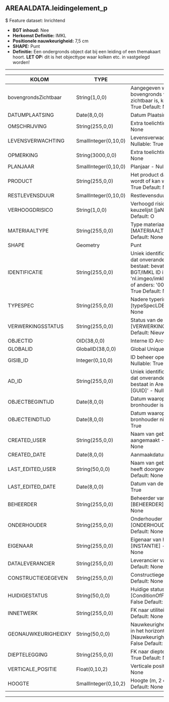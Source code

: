 ﻿## AREAALDATA.leidingelement_p

$ Feature dataset: Inrichtend


* __BGT inhoud:__ Nee
* __Herkomst Definitie:__ IMKL
* __Positionele nauwkeurigheid:__ 7,5 cm
* __SHAPE:__ Punt
* __Definitie:__ Een ondergronds object dat bij een leiding of een themakaart hoort. __LET OP:__ dit is het objecttype waar kolken etc. in vastgelegd worden!

***

|KOLOM                               |TYPE              |DEFINITIE|
|------                              |----              |-----    |
|bovengrondsZichtbaar                |String(1,0,0)       |Aangegeven wordt of het leidingelement bovengronds vanaf het maaiveld zichtbaar is, keuzelijst [jaNee] - Nullable: True Default: None|
|DATUMPLAATSING                      |Date(8,0,0)         |Datum Plaatsing - Nullable: True|
|OMSCHRIJVING                        |String(255,0,0)     |Extra toelichting - Nullable: True Default: None|
|LEVENSVERWACHTING                   |SmallInteger(0,10,0)|Levensverwachting (jaar TODO) - Nullable: True|
|OPMERKING                           |String(3000,0,0)    |Extra toelichting - Nullable: True Default: None|
|PLANJAAR                            |SmallInteger(0,10,0)|Planjaar - Nullable: True|
|PRODUCT                             |String(255,0,0)     |Het product dat door de leiding vervoerd wordt of kan worden vervoerd - Nullable: True Default: None|
|RESTLEVENSDUUR                      |SmallInteger(0,10,0)|Restlevensduur - Nullable: True|
|VERHOOGDRISICO                      |String(1,0,0)       |Verhoogd risico Ja/Nee/Onbekend, keuzelijst [jaNeeOnbekend] Nullable: True Default: O|
|MATERIAALTYPE                       |String(255,0,0)     |Type materiaal, keuzelijst [MATERIAALTYPE] - Nullable: True Default: None|
|SHAPE                               |Geometry            |Punt|
|IDENTIFICATIE                       |String(255,0,0)    |Uniek identificatienummer voor het object dat onveranderlijk is zolang het object bestaat: bevat indien van toepassing BGT/IMKL ID in format 'nl.imgeo/imkl.bronhouderscode.LokaalID' of anders: '00000'.LokaalID - Nullable: True Default: None|
|TYPESPEC                            |String(255,0,0)    |Nadere typering van het object, keuzelijst [typeSpecLDE] - Nullable: True Default: None|
|VERWERKINGSSTATUS                   |String(255,0,0)    |Status van de gegevens, keuzelijst [VERWERKINGSSTATUS] - Nullable: False Default: Nieuw|
|OBJECTID                            |OID(38,0,0)        |Interne ID ArcGIS - Nullable: False|
|GLOBALID                            |GlobalID(38,0,0)   |Global Unique Identifier - Nullable: False|
|GISIB_ID                            |Integer(0,10,0)    |ID beheer openbare ruimte (GISIB) - Nullable: True|
|AD_ID                               |String(255,0,0)    |Uniek identificatienummer voor het object dat onveranderlijk is zolang het object bestaat in Areaaldata: in format 'AD.[GUID]' - Nullable: False Default: None|
|OBJECTBEGINTIJD                     |Date(8,0,0)        |Datum waarop het object bij de bronhouder is ontstaan - Nullable: True|
|OBJECTEINDTIJD                      |Date(8,0,0)        |Datum waarop het object bij de bronhouder niet meer geldig is - Nullable: True|
|CREATED_USER                        |String(255,0,0)    |Naam van gebruiker die de rij heeft aangemaakt - Nullable: True Default: None|
|CREATED_DATE                        |Date(8,0,0)        |Aanmaakdatum - Nullable: True|
|LAST_EDITED_USER                    |String(50,0,0)     |Naam van gebruiker die de laatste mutatie heeft doorgevoerd - Nullable: True Default: None|
|LAST_EDITED_DATE                    |Date(8,0,0)        |Datum van de laatste mutatie - Nullable: True|
|BEHEERDER                           |String(255,0,0)    |Beheerder van het object, keuzelijst [BEHEERDER] - Nullable: True Default: None|
|ONDERHOUDER                         |String(255,0,0)    |Onderhouder van het object, keuzelijst [ONDERHOUDER] - Nullable: True Default: None|
|EIGENAAR                            |String(255,0,0)    |Eigenaar van het object, keuzelijst [INSTANTIE] - Nullable: True Default: None| 
|DATALEVERANCIER                     |String(255,0,0)    |Leverancier van de data - Nullable: True Default: None|
|CONSTRUCTIEGEGEVEN                  |String(255,0,0)       |Constructiegegevens - Nullable: True Default: None|
|HUIDIGESTATUS                       |String(50,0,0)       |Huidige status, keuzelijst [ConditionOfFacilityValue] - Nullable: False Default: None|
|INNETWERK                           |String(255,0,0)      |FK naar utiliteitsNet_tbl - Nullable: True Default: None|
|GEONAUWKEURIGHEIDXY                 |String(50,0,0)       |Nauwkeurigheid van de liggingsgegevens in het horizontale vlak, keuzelijst [NauwkeurigheidXYvalue] - Nullable: False Default: None|
|DIEPTELEGGING                       |String(255,0,0)      |FK naar diepteTovMaaiveld_p - Nullable: True Default: None|
|VERTICALE_POSITIE                   |Float(0,10,2)        |Verticale positie - Nullable: True Default: None|
|HOOGTE                              |SmallInteger(0,10,2) |Hoogte (m, 2 decimalen)  - Nullable: True Default: None|


***